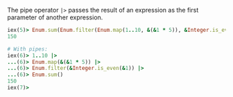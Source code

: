 The pipe operator `|>` passes the result of an expression as the first parameter of another expression.
```rb
iex(5)> Enum.sum(Enum.filter(Enum.map(1..10, &(&1 * 5)), &Integer.is_even(&1)))
150

# With pipes:
iex(6)> 1..10 |>
...(6)> Enum.map(&(&1 * 5)) |>
...(6)> Enum.filter(&Integer.is_even(&1)) |> 
...(6)> Enum.sum()
150
iex(7)> 
```